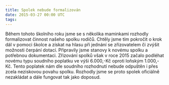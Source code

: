```yaml
---
title: Spolek nebude formalizován
date: 2015-03-27 00:00 UTC
tags:
---
```


Během tohoto školního roku jsme se s několika maminkami rozhodly formalizovat
činnost našeho spolku rodičů. Chtěly jsme tím pokročit o krok dál v pomoci
školce a získat na hlasu při jednání se zřizovatelem či zvýšit možnosti čerpání
dotací. Připravily jsme stanovy k novému spolku a potřebnou dokumentaci.
Zřizování spolků však v roce 2015 začalo podléhat novému typu soudního poplatku
ve výši 6.000,-Kč oproti loňským 1.000,-Kč. Tento poplatek nám dle soudního
rozhodnutí nebude odpuštěn i přes zcela neziskovou povahu spolku. Rozhodly jsme
se proto spolek oficiálně nezakládat a dále fungovat tak jako doposud.

